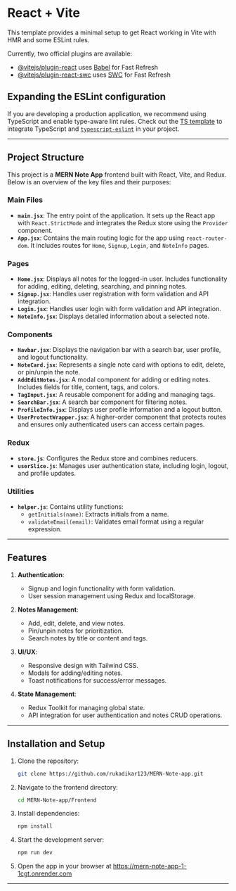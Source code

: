 # React + Vite

This template provides a minimal setup to get React working in Vite with HMR and some ESLint rules.

Currently, two official plugins are available:

- [@vitejs/plugin-react](https://github.com/vitejs/vite-plugin-react/blob/main/packages/plugin-react/README.md) uses [Babel](https://babeljs.io/) for Fast Refresh
- [@vitejs/plugin-react-swc](https://github.com/vitejs/vite-plugin-react-swc) uses [SWC](https://swc.rs/) for Fast Refresh

## Expanding the ESLint configuration

If you are developing a production application, we recommend using TypeScript and enable type-aware lint rules. Check out the [TS template](https://github.com/vitejs/vite/tree/main/packages/create-vite/template-react-ts) to integrate TypeScript and [`typescript-eslint`](https://typescript-eslint.io) in your project.

---

## Project Structure

This project is a **MERN Note App** frontend built with React, Vite, and Redux. Below is an overview of the key files and their purposes:

### **Main Files**
- **`main.jsx`**: The entry point of the application. It sets up the React app with `React.StrictMode` and integrates the Redux store using the `Provider` component.
- **`App.jsx`**: Contains the main routing logic for the app using `react-router-dom`. It includes routes for `Home`, `Signup`, `Login`, and `NoteInfo` pages.

### **Pages**
- **`Home.jsx`**: Displays all notes for the logged-in user. Includes functionality for adding, editing, deleting, searching, and pinning notes.
- **`Signup.jsx`**: Handles user registration with form validation and API integration.
- **`Login.jsx`**: Handles user login with form validation and API integration.
- **`NoteInfo.jsx`**: Displays detailed information about a selected note.

### **Components**
- **`Navbar.jsx`**: Displays the navigation bar with a search bar, user profile, and logout functionality.
- **`NoteCard.jsx`**: Represents a single note card with options to edit, delete, or pin/unpin the note.
- **`AddEditNotes.jsx`**: A modal component for adding or editing notes. Includes fields for title, content, tags, and colors.
- **`TagInput.jsx`**: A reusable component for adding and managing tags.
- **`SearchBar.jsx`**: A search bar component for filtering notes.
- **`ProfileInfo.jsx`**: Displays user profile information and a logout button.
- **`UserProtectWrapper.jsx`**: A higher-order component that protects routes and ensures only authenticated users can access certain pages.

### **Redux**
- **`store.js`**: Configures the Redux store and combines reducers.
- **`userSlice.js`**: Manages user authentication state, including login, logout, and profile updates.

### **Utilities**
- **`helper.js`**: Contains utility functions:
  - `getInitials(name)`: Extracts initials from a name.
  - `validateEmail(email)`: Validates email format using a regular expression.

---

## Features

1. **Authentication**:
   - Signup and login functionality with form validation.
   - User session management using Redux and localStorage.

2. **Notes Management**:
   - Add, edit, delete, and view notes.
   - Pin/unpin notes for prioritization.
   - Search notes by title or content and tags.

3. **UI/UX**:
   - Responsive design with Tailwind CSS.
   - Modals for adding/editing notes.
   - Toast notifications for success/error messages.

4. **State Management**:
   - Redux Toolkit for managing global state.
   - API integration for user authentication and notes CRUD operations.

---

## Installation and Setup

1. Clone the repository:
   ```bash
   git clone https://github.com/rukadikar123/MERN-Note-app.git
   ```

2. Navigate to the frontend directory:
   ```bash
   cd MERN-Note-app/Frontend
   ```

3. Install dependencies:
   ```bash
   npm install
   ```

4. Start the development server:
   ```bash
   npm run dev
   ```
5. Open the app in your browser at https://mern-note-app-1-1cgt.onrender.com


---

```
